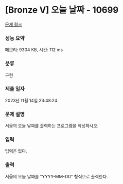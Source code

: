 # [Bronze V] 오늘 날짜 - 10699 

[문제 링크](https://www.acmicpc.net/problem/10699) 

### 성능 요약

메모리: 9304 KB, 시간: 112 ms

### 분류

구현

### 제출 일자

2023년 11월 14일 23:48:24

### 문제 설명

<p>서울의 오늘 날짜를 출력하는 프로그램을 작성하시오.</p>

### 입력 

 <p>입력은 없다.</p>

### 출력 

 <p>서울의 오늘 날짜를 "YYYY-MM-DD" 형식으로 출력한다.</p>

